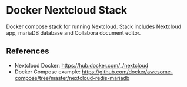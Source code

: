 # Docker Nextcloud Stack

Docker compose stack for running Nextcloud. Stack includes Nextcloud app, mariaDB database and Collabora document editor.

## References

- Nextcloud Docker: https://hub.docker.com/_/nextcloud
- Docker Compose example: https://github.com/docker/awesome-compose/tree/master/nextcloud-redis-mariadb
